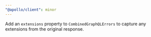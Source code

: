 ```yaml
---
"@apollo/client": minor
---
```


Add an `extensions` property to `CombinedGraphQLErrors` to capture any extensions from the original response.
